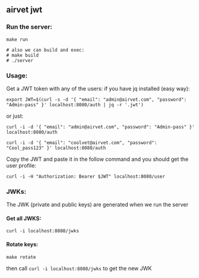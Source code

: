 ## airvet jwt

### Run the server:
```
make run

# also we can build and exec:
# make build
# ./server
```


### Usage:
Get a JWT token with any of the users:
if you have jq installed (easy way):

```
export JWT=$(curl -s -d '{ "email": "admin@airvet.com", "password": "Admin-pass" }' localhost:8080/auth | jq -r '.jwt')
```

or just:
```
curl -i -d '{ "email": "admin@airvet.com", "password": "Admin-pass" }' localhost:8080/auth

curl -i -d '{ "email": "coolvet@airvet.com", "password": "Cool_pass123" }' localhost:8080/auth
```

Copy the JWT and paste it in the follow command and you should get the user profile:
```
curl -i -H "Authorization: Bearer $JWT" localhost:8080/user
```

### JWKs:

The JWK (private and public keys) are generated when we run the server 


#### Get all JWKS:
```
curl -i localhost:8080/jwks
```

#### Rotate keys:
```
make rotate
```

then call `curl -i localhost:8080/jwks` to get the new JWK

